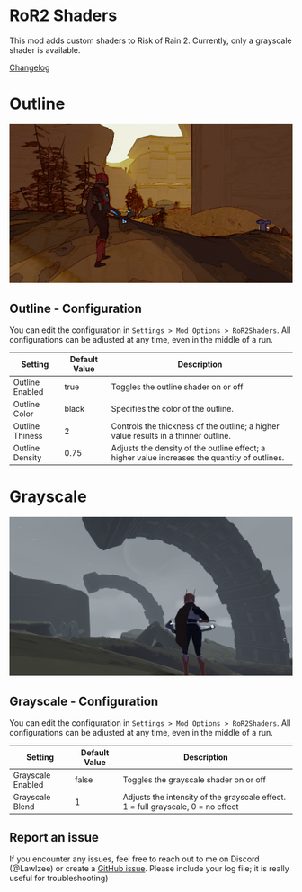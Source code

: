 # RoR2 Shaders

This mod adds custom shaders to Risk of Rain 2. Currently, only a grayscale shader is available.

[Changelog](https://thunderstore.io/package/Lawlzee/RoR2Shaders/changelog/)

# Outline

![Grayscale](https://raw.githubusercontent.com/Lawlzee/RoR2Shaders/master/Assets/RoR2Shaders/Images/Outline.png)

## Outline - Configuration

You can edit the configuration in `Settings > Mod Options > RoR2Shaders`. All configurations can be adjusted at any time, even in the middle of a run.

| Setting         | Default Value | Description                                                                   |
|-----------------|---------------|-------------------------------------------------------------------------------|
| Outline Enabled | true          | Toggles the outline shader on or off  |
| Outline Color   | black         | Specifies the color of the outline.                         |
| Outline Thiness | 2             | Controls the thickness of the outline; a higher value results in a thinner outline.  |
| Outline Density | 0.75          | Adjusts the density of the outline effect; a higher value increases the quantity of outlines. |


# Grayscale

![Grayscale](https://raw.githubusercontent.com/Lawlzee/RoR2Shaders/master/Assets/RoR2Shaders/Images/Grayscale.png)

## Grayscale - Configuration

You can edit the configuration in `Settings > Mod Options > RoR2Shaders`. All configurations can be adjusted at any time, even in the middle of a run.

| Setting               | Default Value   | Description                                                                     |
|-----------------------|-----------------|---------------------------------------------------------------------------------|
| Grayscale Enabled     | false           | Toggles the grayscale shader on or off                                           |
| Grayscale Blend       | 1               | Adjusts the intensity of the grayscale effect. 1 = full grayscale, 0 = no effect |

## Report an issue

If you encounter any issues, feel free to reach out to me on Discord (@Lawlzee) or create a [GitHub issue](https://github.com/Lawlzee/RoR2Shaders/issues/new). Please include your log file; it is really useful for troubleshooting)